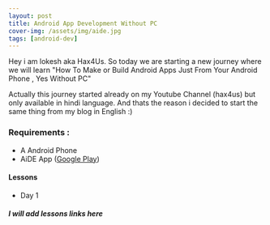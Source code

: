 ```yaml
---
layout: post
title: Android App Development Without PC
cover-img: /assets/img/aide.jpg
tags: [android-dev]
---
```

Hey i am lokesh aka Hax4Us. So today we are starting a new journey where we will learn "How To Make or Build Android Apps Just From Your Android Phone , Yes Without PC"

Actually this journey started already on my Youtube Channel (hax4us) but only available in hindi language. And thats the reason i decided to start the same thing from my blog in English :)

### Requirements :
- A Android Phone
- AiDE App ([Google Play](https://play.google.com/store/apps/details?id=com.aide.ui))

#### Lessons
- Day 1

##### I will add lessons links here 
